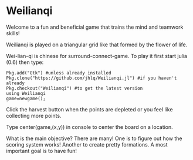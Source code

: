 # Weilianqi

Welcome to a fun and beneficial game that trains the mind and teamwork skills!

Weilianqi is played on a triangular grid like that formed by the flower of life.

Wei-lian-qi is chinese for surround-connect-game. To play it first start julia (0.6) then type:
```
Pkg.add("Gtk") #unless already installed
Pkg.clone("https://github.com/jhlq/Weilianqi.jl") #if you haven't already
Pkg.checkout("Weilianqi") #to get the latest version
using Weilianqi
game=newgame();
```

Click the harvest button when the points are depleted or you feel like collecting more points. 

Type center(game,(x,y)) in console to center the board on a location.

What is the main objective? There are many! One is to figure out how the scoring system works! Another to create pretty formations. A most important goal is to have fun!
